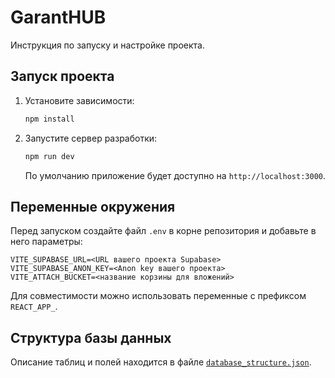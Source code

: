 # GarantHUB

Инструкция по запуску и настройке проекта.

## Запуск проекта

1. Установите зависимости:
   ```bash
   npm install
   ```
2. Запустите сервер разработки:
   ```bash
   npm run dev
   ```
   По умолчанию приложение будет доступно на `http://localhost:3000`.

## Переменные окружения

Перед запуском создайте файл `.env` в корне репозитория и добавьте в него параметры:

```
VITE_SUPABASE_URL=<URL вашего проекта Supabase>
VITE_SUPABASE_ANON_KEY=<Anon key вашего проекта>
VITE_ATTACH_BUCKET=<название корзины для вложений>
```

Для совместимости можно использовать переменные с префиксом `REACT_APP_`.

## Структура базы данных

Описание таблиц и полей находится в файле [`database_structure.json`](database_structure.json).
